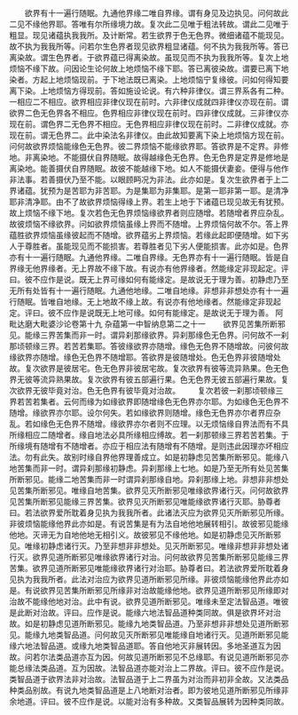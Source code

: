 <!-- { "loadSidebar": true } -->
　　欲界有十一遍行随眠。九通他界缘二唯自界缘。谓有身见及边执见。问何故此二见不缘他界耶。答唯有尔所缘境力故。复次此二见唯于粗法转故。谓此二见唯于粗显。现见诸蕴执我我所。及计断常。若生欲界于色无色界。微细诸蕴不能现见。故不执为我我所等。问若尔生色界者现见欲界粗显诸蕴。何不执为我我所等。答已离染故。谓生色界者。于欲界蕴已得离染故。虽现见而不执为我我所等。复次上地烦恼不缘下故。问因论生论何故上地烦恼不缘下耶。答已离彼染故。谓要已离下地染者。方起上地烦恼现前。于下地法既已离染。上地烦恼宁复缘彼。问如何得知要离下染。上地烦恼方得现前。答如施设论说。有六种非律仪。谓三界系各有二种。一相应二不相应。欲界相应非律仪现在前时。六非律仪成就四非律仪亦现在前。谓欲界二色无色界各不相应。色界相应非律仪现在前时。四非律仪成就。三非律仪亦现在前。谓色界二无色界不相应。无色界相应非律仪现在前时。二非律仪成就。亦现在前。谓无色界二。此中染法名非律仪。由此故知要离下染上地烦恼方现在前。问何故欲界烦恼能缘色无色界。彼二界烦恼不能缘欲界耶。答欲界是不定界。非修地。非离染地。不能摄伏自界随眠。故得越缘色无色界。色无色界是定界是修地是离染地。能善摄伏自界随眠。故彼不能越缘下地。如人不能摄伏妻妾。便得与他作非法事。若善摄伏乃至不能。以眼顾眄况为非法。此亦如是。复次生欲界者于上二界诸蕴。犹预为是苦耶为非苦耶。为是集耶为非集耶。是第一耶非第一耶。是清净耶非清净耶。由不了故欲界烦恼得缘上界。若生上地于下诸蕴已现见故无有犹预。故上烦恼不缘下地。复次若色无色界烦恼缘欲界者则应随增。若随增者界应杂乱。故彼烦恼不缘欲界。问如欲界烦恼虽缘上界而不随增。上界烦恼何故不尔。答上界蕴胜欲界烦恼虽缘彼起而不随增。欲界蕴劣上界烦恼。若缘此起即便随增。如下劣人于尊胜者。虽能现见而不能损害。若尊胜者见下劣人便能损害。此亦如是。色界亦有十一遍行随眠。九通他界缘。二唯自界缘。无色界亦有十一遍行随眠。皆是自界缘无他界缘者。无上界故不缘下故。有说亦有他界缘者。然能缘定非现起定。评曰。彼不应作是说。既无上界可缘如何有能缘定。是故说无于理为善。初静虑乃至无所有处皆有十一遍行随眠。九通他地缘。二唯自地缘。非想非非想处亦有十一遍行随眠。皆唯自地缘。无上地故不缘上故。有说亦有他地缘者。然能缘定非现起定。评曰。彼不应作是说既无上地可缘。如何有能缘定。是故说无于理为善。
阿毗达磨大毗婆沙论卷第十九
杂蕴第一中智纳息第二之十一
　　欲界见苦集所断邪见。能缘三界苦集而非一时。谓异刹那缘欲界。异刹那缘色无色界。问何故不一刹那顷顿缘三界。若苦若集耶。答彼缘欲界亦随增。缘色无色界不随增故。问彼何故缘欲界亦随增。缘色无色界不随增耶。答欲界是彼随增处。色无色界非彼随增处故。复次欲界是彼居宅。色无色界非彼居宅故。复次欲界有彼等流异熟果。色无色界无彼等流异熟果故。复次欲界有彼五部遍行果。色无色界无彼五部遍行果故。复次欲界无彼毕竟对治。色无色界有彼毕竟对治故。
　　复次若彼一刹那顷顿缘三界若苦若集者。云何而缘为如缘欲界即随增缘色无色界亦尔耶。为如缘色无色界不随增。缘欲界亦尔耶。设尔何失。若如缘欲界则随增。缘色无色界亦尔者界应杂乱。若如缘色无色界不随增。缘欲界亦尔者则不应理。以无烦恼缘自界法而有不具所缘相应二随增者。缘自地法必具所缘相应缚故。若一刹那顿缘三界若苦若集。于所缘境有随增有不随增者。亦应于相应法有随增有不随增。是则违此因理亦坏相应法。勿有此失。故别时缘自界他界理善成立。如是初静虑见苦集所断邪见。能缘八地苦集而非一时。谓异刹那缘初静虑。异刹那缘上七地。如是乃至无所有处见苦集所断邪见。能缘二地苦集而非一时谓异刹那缘自地。异刹那缘上地。非想非非想处见苦集所断邪见。唯缘自地苦集。欲界见灭所断邪见唯缘欲界诸行灭。问何故欲界见苦集所断邪见能缘三界苦集。欲界见灭所断邪见唯能缘欲界诸行灭耶。胁尊者曰。若法欲界爱所耽着身见执为我我所者。此诸法灭应为欲界见灭所断邪见所缘。非彼烦恼能缘他界此亦如是。有说苦集是有为法自地他地展转相引。故彼邪见能缘他地。灭谛无为自地他地无相引义。故彼邪见不缘他地。如是初静虑见灭所断邪见。唯缘初静虑诸行灭。乃至非想非非想处。见灭所断邪见。唯缘非想非非想处诸行灭。欲界见道所断邪见唯缘欲界诸行对治。问何故欲界见苦集所断邪见能缘三界苦集。欲界见道所断邪见唯能缘欲界诸行对治耶。胁尊者曰。若法欲界爱所耽着身见执为我我所者。此法对治应为欲界见道所断邪见所缘。非彼烦恼能缘他界此亦如是。有说欲界见苦集所断邪见所缘非对治故能缘他地。欲界见道所断邪见所缘即对治故不能缘他地对治。此中有说。欲界见道所断邪见。唯缘未至定法智品道。唯彼是此断对治故。评曰。应作是说。能缘六地法智品道种类同故。俱是欲界坏对治故。如是初静虑见道所断邪见。能缘九地类智品道。乃至非想非非想处见道所断邪见。能缘九地类智品道。问何故见灭所断邪见唯能缘自地诸行灭。见道所断邪见能缘六地法智品道。或缘九地类智品道耶。答自他地灭非展转因。多地圣道互为因故。问若尔法类品道亦互为因。何故见道所断邪见不总缘耶。有说见道所断邪见亦能总缘法类品道。互为因故。法智品道亦能对治上二界故。评曰。彼不应作是说。类智品道于欲界法非对治故。法智品道于上二界虽为对治而非初非全故。又法类品种类品别故。有说九地类智品道是上八地断对治者。即为彼地见道所断邪见所缘非余地道。评曰。彼不应作是说。以能对治有多种故。又类智品展转为因种类同故。
